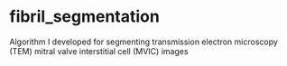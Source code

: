 # fibril_segmentation
Algorithm I developed for segmenting transmission electron microscopy (TEM) mitral valve interstitial cell (MVIC) images
